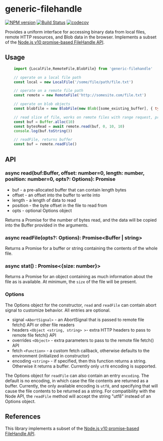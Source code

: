 # generic-filehandle


[![NPM version](https://img.shields.io/npm/v/generic-filehandle.svg?style=flat-square)](https://npmjs.org/package/generic-filehandle)
[![Build Status](https://travis-ci.com/GMOD/generic-filehandle.svg?branch=master)](https://travis-ci.com/GMOD/generic-filehandle)
[![codecov](https://codecov.io/gh/GMOD/generic-filehandle/branch/master/graph/badge.svg)](https://codecov.io/gh/GMOD/generic-filehandle)

Provides a uniform interface for accessing binary data from local files, remote HTTP resources, and Blob data in the browser. Implements a subset of the [Node.js v10 promise-based FileHandle API](https://nodejs.org/api/fs.html#fs_class_filehandle).

## Usage

```js
    import {LocalFile,RemoteFile,BlobFile} from 'generic-filehandle'

    // operate on a local file path
    const local = new LocalFile('/some/file/path/file.txt')

    // operate on a remote file path
    const remote = new RemoteFile('http://somesite.com/file.txt')

    // operate on blob objects
    const blobfile = new BlobFile(new Blob([some_existing_buffer], { type: "text/plain" }))

    // read slice of file, works on remote files with range request, pre-allocate buffer
    const buf = Buffer.alloc(10)
    const bytesRead = await remote.read(buf, 0, 10, 10)
    console.log(buf.toString())

    // readFile, returns buffer
    const buf = remote.readFile()
```

## API

### async read(buf:Buffer, offset: number=0, length: number, position: number=0, opts?: Options): Promise<number>

* buf - a pre-allocated buffer that can contain length bytes
* offset - an offset into the buffer to write into
* length - a length of data to read
* position - the byte offset in the file to read from
* opts - optional Options object

Returns a Promise for the number of bytes read, and the data will be copied
into the Buffer provided in the arguments.

### async readFile(opts?: Options): Promise<Buffer | string>

Returns a Promise for a buffer or string containing the contents of the whole file.

### async stat() : Promise<{size: number}>

Returns a Promise for an object containing as much information about the file as is available. At minimum, the `size` of the file will be present.

### Options

The Options object for the constructor, `read` and `readFile` can contain abort signal
to customize behavior. All entries are optional.

* signal `<AbortSignal>` - an AbortSignal that is passed to remote file fetch() API or other file readers
* headers `<Object <string, string> >`- extra HTTP headers to pass to remote file fetch() API
* overrides `<Object>` - extra parameters to pass to the remote file fetch() API
* fetch `<Function>` - a custom fetch callback, otherwise defaults to the environment (initialized in constructor)
* encoding `<string>` - if specified, then this function returns a string. Otherwise it returns a buffer. Currently only `utf8` encoding is supported.

The Options object for `readFile` can also contain an entry `encoding`. The
default is no encoding, in which case the file contents are returned as a
buffer. Currently, the only available encoding is `utf8`, and
specifying that will cause the file contents to be returned as a string. For compatibility with the Node API, the `readFile` method will accept the string "utf8" instead of an Options object.

## References

This library implements a subset of the [Node.js v10 promise-based FileHandle API](https://nodejs.org/api/fs.html#fs_class_filehandle).
